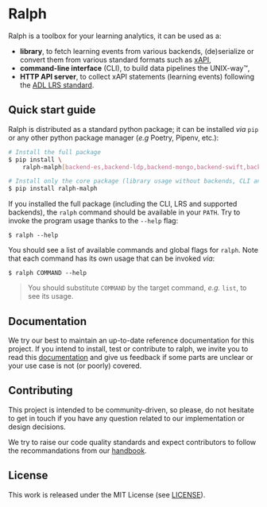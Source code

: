 # Ralph

Ralph is a toolbox for your learning analytics, it can be used as a:

- **library**, to fetch learning events from various backends, (de)serialize or
  convert them from various standard formats such as
  [xAPI](https://adlnet.gov/projects/xapi/),
- **command-line interface** (CLI), to build data pipelines the UNIX-way™️,
- **HTTP API server**, to collect xAPI statements (learning events)
  following the [ADL LRS
  standard](https://github.com/adlnet/xAPI-Spec/blob/master/xAPI-Communication.md#partthree).

## Quick start guide

Ralph is distributed as a standard python package; it can be installed _via_
`pip` or any other python package manager (_e.g_ Poetry, Pipenv, etc.):

```sh
# Install the full package
$ pip install \
    ralph-malph[backend-es,backend-ldp,backend-mongo,backend-swift,backend-ws,cli,lrs]

# Install only the core package (library usage without backends, CLI and LRS)
$ pip install ralph-malph
```

If you installed the full package (including the CLI, LRS and supported
backends), the `ralph` command should be available in your `PATH`. Try to
invoke the program usage thanks to the `--help` flag:

```
$ ralph --help
```

You should see a list of available commands and global flags for `ralph`. Note
that each command has its own usage that can be invoked _via_:

```
$ ralph COMMAND --help
```

> You should substitute `COMMAND` by the target command, _e.g._ `list`, to see
> its usage.

## Documentation

We try our best to maintain an up-to-date reference documentation for this
project. If you intend to install, test or contribute to ralph, we invite you
to read this [documentation](https://openfun.github.io/ralph) and give us
feedback if some parts are unclear or your use case is not (or poorly) covered.

## Contributing

This project is intended to be community-driven, so please, do not hesitate to
get in touch if you have any question related to our implementation or design
decisions.

We try to raise our code quality standards and expect contributors to follow
the recommandations from our
[handbook](https://handbook.openfun.fr).

## License

This work is released under the MIT License (see [LICENSE](./LICENSE.md)).
